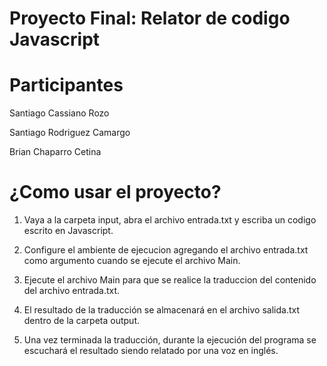 # Proyecto Final: Relator de codigo Javascript

# Participantes

Santiago Cassiano Rozo

Santiago Rodriguez Camargo

Brian Chaparro Cetina

# ¿Como usar el proyecto?

1. Vaya a la carpeta input, abra el archivo entrada.txt
y escriba un codigo escrito en Javascript.

2. Configure el ambiente de ejecucion agregando el archivo 
entrada.txt como argumento cuando se ejecute el archivo Main.

3. Ejecute el archivo Main para que se realice 
la traduccion del contenido del archivo entrada.txt.

4. El resultado de la traducción se almacenará
en el archivo salida.txt dentro de la carpeta output.

5. Una vez terminada la traducción, durante la 
ejecución del programa se escuchará el resultado 
siendo relatado por una voz en inglés.
